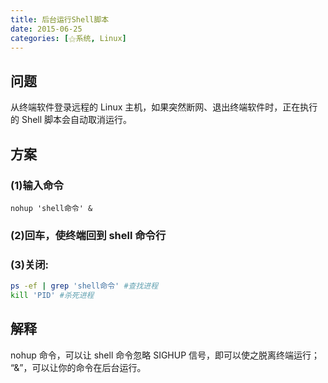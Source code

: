 ```yaml
---
title: 后台运行Shell脚本
date: 2015-06-25
categories: [⚝系统, Linux]
---
```


## 问题

从终端软件登录远程的 Linux 主机，如果突然断网、退出终端软件时，正在执行的 Shell 脚本会自动取消运行。

## 方案

### (1)输入命令

`nohup 'shell命令' &`

<!--more-->

### (2)回车，使终端回到 shell 命令行

### (3)关闭:

```bash
ps -ef | grep 'shell命令' #查找进程
kill 'PID' #杀死进程
```

## 解释

nohup 命令，可以让 shell 命令忽略 SIGHUP 信号，即可以使之脱离终端运行；
“&”，可以让你的命令在后台运行。
